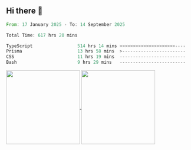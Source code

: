 ## Hi there 👋
<!--START_SECTION:waka-->

```rust
From: 17 January 2025 - To: 14 September 2025

Total Time: 617 hrs 20 mins

TypeScript                 514 hrs 14 mins >>>>>>>>>>>>>>>>>>>>>----   82.07 %
Prisma                     13 hrs 58 mins  >------------------------   02.23 %
CSS                        11 hrs 19 mins  -------------------------   01.81 %
Bash                       9 hrs 29 mins   -------------------------   01.52 %
```

<!--END_SECTION:waka-->

<a href="https://github.com/anuraghazra/github-readme-stats">
  <img height=200 align="center" src="https://github-readme-stats.vercel.app/api/top-langs/?username=paulgeorge35&layout=donut&langs_count=5&theme=transparent" />
</a>
<a href="https://github.com/anuraghazra/convoychat">
  <img height=200 align="center" src="https://github-readme-stats.vercel.app/api?username=paulgeorge35&show_icons=true&show=prs_merged&theme=transparent&rank_icon=github" />
</a>
